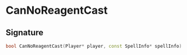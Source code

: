 # CanNoReagentCast

## Signature

```cpp
bool CanNoReagentCast(Player* player, const SpellInfo* spellInfo)
```
